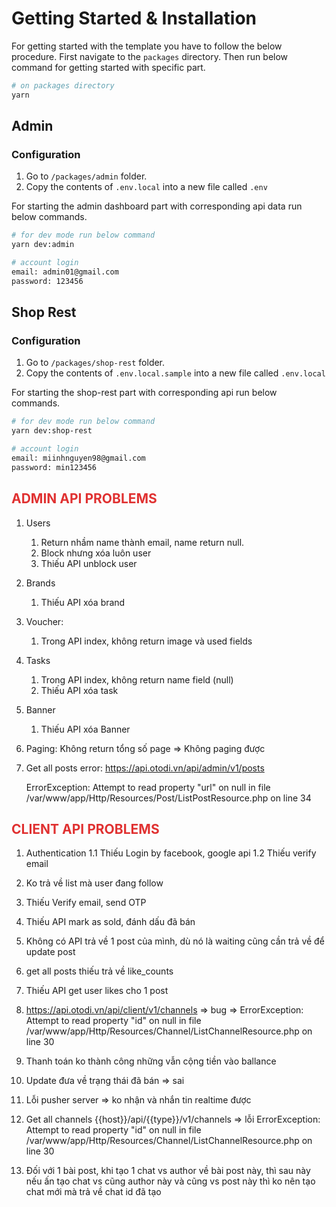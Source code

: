 <style>
red { color: #e03131 }
yellow { color: yellow }
</style>

# Getting Started & Installation

For getting started with the template you have to follow the below procedure. First navigate to the `packages` directory. Then run below command for getting started with specific part.

```bash
# on packages directory
yarn
```

## Admin

### Configuration

1. Go to `/packages/admin` folder.
2. Copy the contents of `.env.local` into a new file called `.env`

For starting the admin dashboard part with corresponding api data run below commands.

```bash
# for dev mode run below command
yarn dev:admin

```

```bash
# account login
email: admin01@gmail.com
password: 123456

```

## Shop Rest

### Configuration

1. Go to `/packages/shop-rest` folder.
1. Copy the contents of `.env.local.sample` into a new file called `.env.local`

For starting the shop-rest part with corresponding api run below commands.

```bash
# for dev mode run below command
yarn dev:shop-rest

```

```bash
# account login
email: miinhnguyen98@gmail.com
password: min123456

```

## <red>ADMIN API PROBLEMS <red>

1. Users
   1. Return nhầm name thành email, name return null.
   2. Block nhưng xóa luôn user
   3. Thiếu API unblock user
2. Brands
   1. Thiếu API xóa brand
3. Voucher:
   1. Trong API index, không return image và used fields
4. Tasks

   1. Trong API index, không return name field (null)
   2. Thiếu API xóa task

5. Banner

   1. Thiếu API xóa Banner

6. Paging: Không return tổng số page => Không paging được

7. Get all posts error:
   https://api.otodi.vn/api/admin/v1/posts

   ErrorException: Attempt to read property &quot;url&quot; on null in file /var/www/app/Http/Resources/Post/ListPostResource.php on line 34

## <red>CLIENT API PROBLEMS <red>

1. Authentication
   1.1 Thiếu Login by facebook, google api
   1.2 Thiếu verify email

2. Ko trả về list mà user đang follow
3. Thiếu Verify email, send OTP
4. Thiếu API mark as sold, đánh dấu đã bán
5. Không có API trả về 1 post của mình, dù nó là waiting cũng cần trả về để update post
6. get all posts thiếu trả về like_counts
7. Thiếu API get user likes cho 1 post
8. https://api.otodi.vn/api/client/v1/channels => bug =>
   ErrorException: Attempt to read property &quot;id&quot; on null in file /var/www/app/Http/Resources/Channel/ListChannelResource.php on line 30

9. Thanh toán ko thành công những vẫn cộng tiền vào ballance
10. Update đưa về trạng thái đã bán => sai

11. Lỗi pusher server => ko nhận và nhắn tin realtime được
12. Get all channels {{host}}/api/{{type}}/v1/channels => lỗi
    ErrorException: Attempt to read property &quot;id&quot; on null in file /var/www/app/Http/Resources/Channel/ListChannelResource.php on line 30

13. Đối với 1 bài post, khi tạo 1 chat vs author về bài post này, thì sau này nếu ấn tạo chat vs cũng author này và cũng vs post này thì ko nên tạo chat mới mà trả về chat id đã tạo
